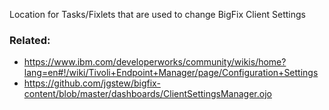 
Location for Tasks/Fixlets that are used to change BigFix Client Settings

### Related:

- https://www.ibm.com/developerworks/community/wikis/home?lang=en#!/wiki/Tivoli+Endpoint+Manager/page/Configuration+Settings
- https://github.com/jgstew/bigfix-content/blob/master/dashboards/ClientSettingsManager.ojo
